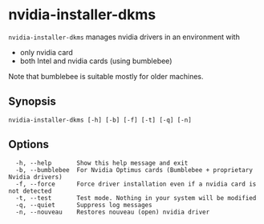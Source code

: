 # nvidia-installer-dkms

`nvidia-installer-dkms` manages nvidia drivers in an environment with
- only nvidia card
- both Intel and nvidia cards (using bumblebee)

Note that bumblebee is suitable mostly for older machines.<br>

## Synopsis

```
nvidia-installer-dkms [-h] [-b] [-f] [-t] [-q] [-n]
```

## Options
```
  -h, --help       Show this help message and exit
  -b, --bumblebee  For Nvidia Optimus cards (Bumblebee + proprietary Nvidia drivers)
  -f, --force      Force driver installation even if a nvidia card is not detected
  -t, --test       Test mode. Nothing in your system will be modified
  -q, --quiet      Suppress log messages
  -n, --nouveau    Restores nouveau (open) nvidia driver
```
